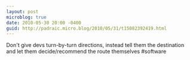 ```yaml
---
layout: post
microblog: true
date: 2010-05-30 20:00 -0400
guid: http://padraic.micro.blog/2010/05/31/t15082392419.html
---
```

Don't give devs turn-by-turn directions, instead tell them the destination and let them decide/recommend the route themselves #software
